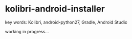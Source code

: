 # kolibri-android-installer
key words: Kolibri, android-python27,  Gradle, Android Studio

working in progress...

